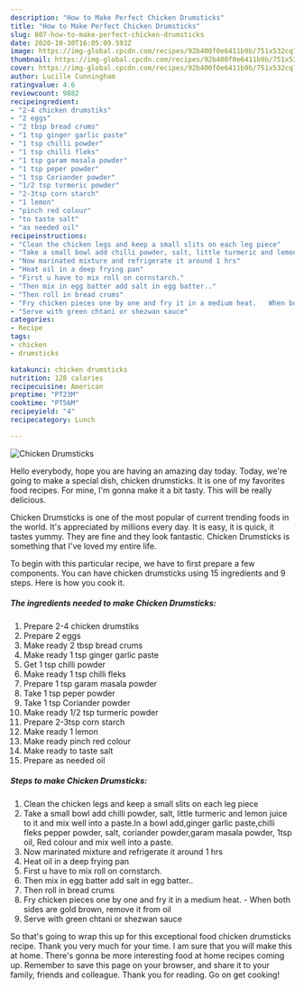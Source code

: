 ```yaml
---
description: "How to Make Perfect Chicken Drumsticks"
title: "How to Make Perfect Chicken Drumsticks"
slug: 807-how-to-make-perfect-chicken-drumsticks
date: 2020-10-30T16:05:09.593Z
image: https://img-global.cpcdn.com/recipes/92b400f0e6411b9b/751x532cq70/chicken-drumsticks-recipe-main-photo.jpg
thumbnail: https://img-global.cpcdn.com/recipes/92b400f0e6411b9b/751x532cq70/chicken-drumsticks-recipe-main-photo.jpg
cover: https://img-global.cpcdn.com/recipes/92b400f0e6411b9b/751x532cq70/chicken-drumsticks-recipe-main-photo.jpg
author: Lucille Cunningham
ratingvalue: 4.6
reviewcount: 9882
recipeingredient:
- "2-4 chicken drumstiks"
- "2 eggs"
- "2 tbsp bread crums"
- "1 tsp ginger garlic paste"
- "1 tsp chilli powder"
- "1 tsp chilli fleks"
- "1 tsp garam masala powder"
- "1 tsp peper powder"
- "1 tsp Coriander powder"
- "1/2 tsp turmeric powder"
- "2-3tsp corn starch"
- "1 lemon"
- "pinch red colour"
- "to taste salt"
- "as needed oil"
recipeinstructions:
- "Clean the chicken legs and keep a small slits on each leg piece"
- "Take a small bowl add chilli powder, salt, little turmeric and lemon juice to it and mix well into a paste.In a bowl add,ginger garlic paste,chilli fleks pepper powder, salt, coriander powder,garam masala powder, 1tsp oil, Red colour and mix well into a paste."
- "Now marinated mixture and refrigerate it around 1 hrs"
- "Heat oil in a deep frying pan"
- "First u have to mix roll on cornstarch."
- "Then mix in egg batter add salt in egg batter.."
- "Then roll in bread crums"
- "Fry chicken pieces one by one and fry it in a medium heat. 	When both sides are gold brown, remove it from oil"
- "Serve with green chtani or shezwan sauce"
categories:
- Recipe
tags:
- chicken
- drumsticks

katakunci: chicken drumsticks 
nutrition: 128 calories
recipecuisine: American
preptime: "PT23M"
cooktime: "PT56M"
recipeyield: "4"
recipecategory: Lunch

---
```



![Chicken Drumsticks](https://img-global.cpcdn.com/recipes/92b400f0e6411b9b/751x532cq70/chicken-drumsticks-recipe-main-photo.jpg)

Hello everybody, hope you are having an amazing day today. Today, we're going to make a special dish, chicken drumsticks. It is one of my favorites food recipes. For mine, I'm gonna make it a bit tasty. This will be really delicious.

Chicken Drumsticks is one of the most popular of current trending foods in the world. It's appreciated by millions every day. It is easy, it is quick, it tastes yummy. They are fine and they look fantastic. Chicken Drumsticks is something that I've loved my entire life.




To begin with this particular recipe, we have to first prepare a few components. You can have chicken drumsticks using 15 ingredients and 9 steps. Here is how you cook it.

<!--inarticleads1-->

##### The ingredients needed to make Chicken Drumsticks:

1. Prepare 2-4 chicken drumstiks
1. Prepare 2 eggs
1. Make ready 2 tbsp bread crums
1. Make ready 1 tsp ginger garlic paste
1. Get 1 tsp chilli powder
1. Make ready 1 tsp chilli fleks
1. Prepare 1 tsp garam masala powder
1. Take 1 tsp peper powder
1. Take 1 tsp Coriander powder
1. Make ready 1/2 tsp turmeric powder
1. Prepare 2-3tsp corn starch
1. Make ready 1 lemon
1. Make ready pinch red colour
1. Make ready to taste salt
1. Prepare as needed oil




<!--inarticleads2-->

##### Steps to make Chicken Drumsticks:

1. Clean the chicken legs and keep a small slits on each leg piece
1. Take a small bowl add chilli powder, salt, little turmeric and lemon juice to it and mix well into a paste.In a bowl add,ginger garlic paste,chilli fleks pepper powder, salt, coriander powder,garam masala powder, 1tsp oil, Red colour and mix well into a paste.
1. Now marinated mixture and refrigerate it around 1 hrs
1. Heat oil in a deep frying pan
1. First u have to mix roll on cornstarch.
1. Then mix in egg batter add salt in egg batter..
1. Then roll in bread crums
1. Fry chicken pieces one by one and fry it in a medium heat. - 	When both sides are gold brown, remove it from oil
1. Serve with green chtani or shezwan sauce




So that's going to wrap this up for this exceptional food chicken drumsticks recipe. Thank you very much for your time. I am sure that you will make this at home. There's gonna be more interesting food at home recipes coming up. Remember to save this page on your browser, and share it to your family, friends and colleague. Thank you for reading. Go on get cooking!
